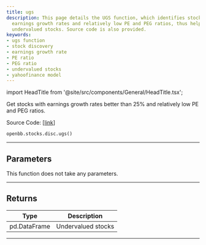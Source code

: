 ```yaml
---
title: ugs
description: This page details the UGS function, which identifies stocks with excellent
  earnings growth rates and relatively low PE and PEG ratios, thus helping to discover
  undervalued stocks. Source code is also provided.
keywords:
- ugs function
- stock discovery
- earnings growth rate
- PE ratio
- PEG ratio
- undervalued stocks
- yahoofinance model
---
```


import HeadTitle from '@site/src/components/General/HeadTitle.tsx';

<HeadTitle title="stocks.disc.ugs - Reference | OpenBB SDK Docs" />

Get stocks with earnings growth rates better than 25% and relatively low PE and PEG ratios.

Source Code: [[link](https://github.com/OpenBB-finance/OpenBB/tree/main/openbb_terminal/stocks/discovery/yahoofinance_model.py#L54)]

```python
openbb.stocks.disc.ugs()
```

---

## Parameters

This function does not take any parameters.

---

## Returns

| Type | Description |
| ---- | ----------- |
| pd.DataFrame | Undervalued stocks |
---

